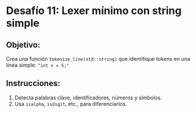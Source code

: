 # Desafío 11: Lexer mínimo con string simple

## Objetivo:
Crea una función `tokenize_line(std::string)` que identifique tokens en una línea simple: `"int x = 5;"`

## Instrucciones:
1. Detecta palabras clave, identificadores, números y símbolos.
2. Usa `isalpha`, `isdigit`, etc., para diferenciarlos.

